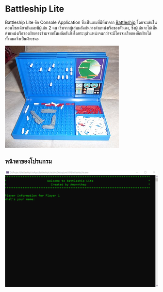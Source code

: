 
# Battleship Lite

Battleship Lite คือ Console Application ซึ่งเป็นเกมที่มีที่มาจาก [Battleship](https://en.wikipedia.org/wiki/Battleship_%28game%29) โดยจะเล่นในคอนโซลเดียวกันและมีผู้เล่น 2 คน เริ่มจากผู้เล่นผลัดกันวางตำแหน่งเรือของตัวเอง, ซึ่งผู้เล่นจะไม่เห็นตำแหน่งเรือของฝ่ายตรงข้ามจากนั้นผลัดกันยิงโดยระบุตำแหน่งจนกว่าจะมีใครจมเรือของอีกฝ่ายได้ทั้งหมดจึงเป็นฝ่ายชนะ

![Battle Ship Board Game](images/BattleshipOrigin.jpg)

## หน้าตาของโปรแกรม

![Battleship Lite Console App](images/BattleshipLiteApp.gif)












